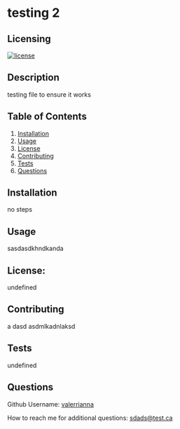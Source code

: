 # testing 2

## Licensing
[![license](https://img.shields.io/badge/license-undefined-blue)](https://shields.io)

## Description
testing file to ensure it works

## Table of Contents
1. [Installation](#Installation)
2. [Usage](#Usage)
3. [License](#License)
4. [Contributing](#Contributing)
5. [Tests](#Tests)
6. [Questions](#Questions)

## Installation
no steps 

## Usage
sasdasdkhndkanda

## License:
undefined

## Contributing
a dasd asdmlkadnlaksd

## Tests
undefined

## Questions
Github Username: [valerrianna](https://github.com/valerrianna)

How to reach me for additional questions: <sdads@test.ca>
